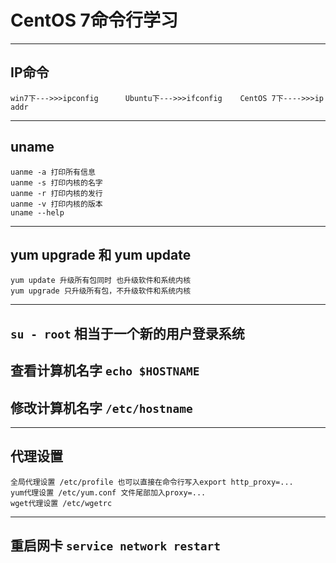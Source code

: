 # CentOS 7命令行学习

***
## IP命令
```
win7下--->>>ipconfig      Ubuntu下--->>>ifconfig    CentOS 7下---->>>ip addr

```

***
## uname
```
uanme -a 打印所有信息
uanme -s 打印内核的名字
uanme -r 打印内核的发行
uanme -v 打印内核的版本
uname --help
```

***
## yum upgrade 和 yum update
```
yum update 升级所有包同时 也升级软件和系统内核
yum upgrade 只升级所有包，不升级软件和系统内核
```

***
## `su - root` 相当于一个新的用户登录系统
## 查看计算机名字 `echo $HOSTNAME`
## 修改计算机名字 `/etc/hostname`

***
## 代理设置
```
全局代理设置 /etc/profile 也可以直接在命令行写入export http_proxy=...
yum代理设置 /etc/yum.conf 文件尾部加入proxy=...
wget代理设置 /etc/wgetrc
```

***
## 重启网卡 `service network restart`
